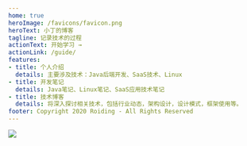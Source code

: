 ```yaml
---
home: true
heroImage: /favicons/favicon.png
heroText: 小丁的博客
tagline: 记录技术的过程
actionText: 开始学习 →
actionLink: /guide/
features:
- title: 个人介绍
  details: 主要涉及技术：Java后端开发、SaaS技术、Linux
- title: 开发笔记
  details: Java笔记、Linux笔记、SaaS应用技术笔记
- title: 技术博客
  details: 将深入探讨相关技术，包括行业动态，架构设计，设计模式，框架使用等。
footer: Copyright 2020 Roiding - All Rights Reserved
---
```

<img src="/jl.png" align="middle"/>
